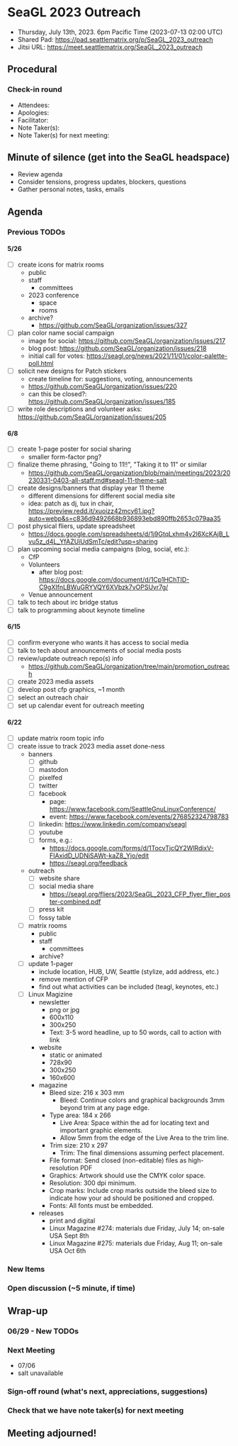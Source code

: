 <!-- See end of pad for meeting best-practices and discussion mechanisms -->
<!-- REMINDER: Meeting notes are public _by default_. Please err on the side of not including personal info or sensitive topics, including any mention of health or childcare issues, job searches that are underway, contacts for fundraising, etc. -->

# SeaGL 2023 Outreach
- Thursday, July 13th, 2023. 6pm Pacific Time (2023-07-13 02:00 UTC)
- Shared Pad: https://pad.seattlematrix.org/p/SeaGL_2023_outreach
- Jitsi URL: https://meet.seattlematrix.org/SeaGL_2023_outreach

## Procedural
### Check-in round
- Attendees: 
- Apologies: 
- Facilitator: 
- Note Taker(s): 
- Note Taker(s) for next meeting: 

## Minute of silence (get into the SeaGL headspace)
- Review agenda
- Consider tensions, progress updates, blockers, questions
- Gather personal notes, tasks, emails


<!-- REMINDER: Meeting notes are public _by default_. Please err on the side of not including personal info or sensitive topics, including any mention of health or childcare issues, job searches that are underway, contacts for fundraising, etc. -->

## Agenda

### Previous TODOs
#### 5/26
- [ ] create icons for matrix rooms
  - public
  - staff
    - committees
  - 2023 conference
    - space
    - rooms
  - archive?
    - https://github.com/SeaGL/organization/issues/327
- [ ] plan color name social campaign
  - image for social: https://github.com/SeaGL/organization/issues/217
  - blog post: https://github.com/SeaGL/organization/issues/218
  - initial call for votes: https://seagl.org/news/2021/11/01/color-palette-poll.html
- [ ] solicit new designs for Patch stickers
  - create timeline for: suggestions, voting, announcements
  - https://github.com/SeaGL/organization/issues/220
  - can this be closed?: https://github.com/SeaGL/organization/issues/185
- [ ] write role descriptions and volunteer asks: https://github.com/SeaGL/organization/issues/205

#### 6/8
- [ ] create 1-page poster for social sharing
  - smaller form-factor png?
- [ ] finalize theme phrasing, "Going to 11!!", "Taking it to 11" or similar
    - https://github.com/SeaGL/organization/blob/main/meetings/2023/20230331-0403-all-staff.md#seagl-11-theme-salt
- [ ] create designs/banners that display year 11 theme
  - different dimensions for different social media site
  - idea: patch as dj, tux in chair, https://preview.redd.it/xuoizz42mcy61.jpg?auto=webp&s=c836d9492668b936893ebd890ffb2653c079aa35
- [ ] post physical fliers, update spreadsheet
  - https://docs.google.com/spreadsheets/d/1j9GtqLxhm4v2l6XcKAjB_Lvu5z_d4L_YfAZUiUdSmTc/edit?usp=sharing
- [ ] plan upcoming social media campaigns (blog, social, etc.):
  - CfP
  - Volunteers
    - after blog post: https://docs.google.com/document/d/1Cp1HChTID-C9gXIfnLBWuGRYVQY6XVbzk7vOPSUvr7g/
  - Venue announcement
- [ ] talk to tech about irc bridge status
- [ ] talk to programming about keynote timeline

#### 6/15
- [ ] confirm everyone who wants it has access to social media
- [ ] talk to tech about announcements of social media posts
- [ ] review/update outreach repo(s) info
  - https://github.com/SeaGL/organization/tree/main/promotion_outreach
- [ ] create 2023 media assets
- [ ] develop post cfp graphics, ~1 month
- [ ] select an outreach chair
- [ ] set up calendar event for outreach meeting

#### 6/22
- [ ] update matrix room topic info
- [ ] create issue to track 2023 media asset done-ness
  - banners
    - [ ] github
    - [ ] mastodon
    - [ ] pixelfed
    - [ ] twitter
    - [ ] facebook
      - page: https://www.facebook.com/SeattleGnuLinuxConference/
      - event: https://www.facebook.com/events/276852324798783
    - [ ] linkedin: https://www.linkedin.com/company/seagl
    - [ ] youtube
    - [ ] forms, e.g.:
      - https://docs.google.com/forms/d/1TocvTjcQY2WlRdixV-FIAxidD_UDNiSAWt-kaZ8_Yjo/edit
      - https://seagl.org/feedback
  - outreach
    - [ ] website share
    - [ ] social media share
      - https://seagl.org/fliers/2023/SeaGL_2023_CFP_flyer_flier_poster-combined.pdf
    - [ ] press kit
    - [ ] fossy table
  - [ ] matrix rooms
    - public
    - staff
      - committees
    - archive?
  - [ ] update 1-pager
    - include location, HUB, UW, Seattle (stylize, add address, etc.)
    - remove mention of CFP
    - find out what activities can be included (teagl, keynotes, etc.)
  - [ ] Linux Magizine
    - newsletter
      - png or jpg
      - 600x110
      - 300x250
      - Text: 3-5 word headline, up to 50 words, call to action with link
    - website
      - static or animated
      - 728x90
      - 300x250
      - 160x600
    - magazine
      - Bleed size: 216 x 303 mm
        - Bleed: Continue colors and graphical backgrounds 3mm beyond trim at any page edge.
      - Type area: 184 x 266
        - Live Area: Space within the ad for locating text and important graphic elements.
        - Allow 5mm from the edge of the Live Area to the trim line.
      - Trim size: 210 x 297
        - Trim: The final dimensions assuming perfect placement.
      - File format: Send closed (non-editable) files as high-resolution PDF
      - Graphics: Artwork should use the CMYK color space.
      - Resolution: 300 dpi minimum.
      - Crop marks: Include crop marks outside the bleed size to indicate how your ad should be positioned and cropped.
      - Fonts: All fonts must be embedded.
    - releases
      - print and digital
      - Linux Magazine #274: materials due Friday, July 14; on-sale USA Sept 8th
      - Linux Magazine #275: materials due Friday, Aug 11; on-sale USA Oct 6th


### New Items
<!--
#### TOPIC TITLE (PERSON)
-->


### Open discussion (~5 minute, if time)


## Wrap-up
### 06/29 - New TODOs


### Next Meeting
- 07/06
- salt unavailable

### Sign-off round (what's next, appreciations, suggestions)
<!--
Copy attendees list from above and format as:
- NAME: sign-off
-->


### Check that we have note taker(s) for next meeting

## Meeting adjourned!

<!-- Post meeting process:
1. clean up meeting notes from pad
2. upload notes to GitHub
3. change dates and links
4. clear finished previous TODOs
5. clear new items section
6. move new TODOs to previous section
7. clear sign-off round
-->

<!--
## Meeting best-practices and discussion mechanisms
- Review previous meeting notes especially when absent!
- During meeting, use chat in etherpad (and add your name).

### Etherpad usage
- Use chat in etherpad (usually on right side), add your name and set a distinct color
- Audio notifications on Firefox via https://addons.mozilla.org/en-US/firefox/addon/notification-sound/
- You can hide popups with these ad blocker cosmetic filters (e.g. via uBlock Origin):  pad.sfconservancy.org##.popup:has-text(Email subscription)  pad.sfconservancy.org##.popup:has-text(/Delay before deletion.*\d{2}[\d.]* days/)
- You can widen the chat pane with these user styles (e.g. via Stylus):  #editorcontainerbox .sticky-container { width: 50ch; }
- Bookmarklet to make the chat bar wider. Select the whole line below starting with "javascript:" and drag to bookmarks bar. Adjust the width in pixels by changing "280".  javascript:(function () { const width='280'; const box = document.querySelector('div#chatbox'); if (box) { box.style.cssText=box.style.cssText+' width: '+width+'px !important;'; } const pad = document.querySelector('iframe').contentWindow.document.querySelector('iframe').contentWindow.document.querySelector('body#innerdocbody.innerdocbody'); if (pad) { pad.style.width=(document.body.clientWidth-width-50)+"px"; } })();

### Notetaking
- "???" means that something was missed in the notes, please assist capturing what was said
- aim for shorthand / summary / key points (not transcript)

### Agenda topics
- Each topic facilitated by topic lead with main facilitator help
- For topics that are not committee specific, add to Current or Late section and specify your name
- As needed, ping folks on IRC, email, or elsewhere to read over items in advance, ideally before the day of the meeting

### Timeboxing
- timebox each topic, rounded to nearest 5min., settled during agenda confirmation
- at topic beginning, convert the :mm to expected end time
- at timebox end, "thumb polls" may add 5 minutes at a time
- hand symbols
  - "^" approve, extend the timebox
  - "v" disagree, move onto the next topic
  - "." neutral

### Discussion mechanisms
- open discussion
- call for a round ("pass the mic" style, facilitator makes sure no one is skipped)
- hand symbol queuing
  - "o/" or "/" means you have something to say and puts you in the queue
  - "c/" or "?" means you have a clarifying question and jumps you to the top of the queue
  - "d" means thumbs up, encouragement, agreement, etc.
  -  ">" means you understand someone's point and want them to move on
  - "d>" means you feel the agenda item discussion is complete

-->

